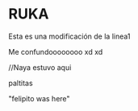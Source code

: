 # RUKA

Esta es una modificación de la linea1

Me confundoooooooo xd xd 


//Naya estuvo aqui

paltitas


"felipito was here"


